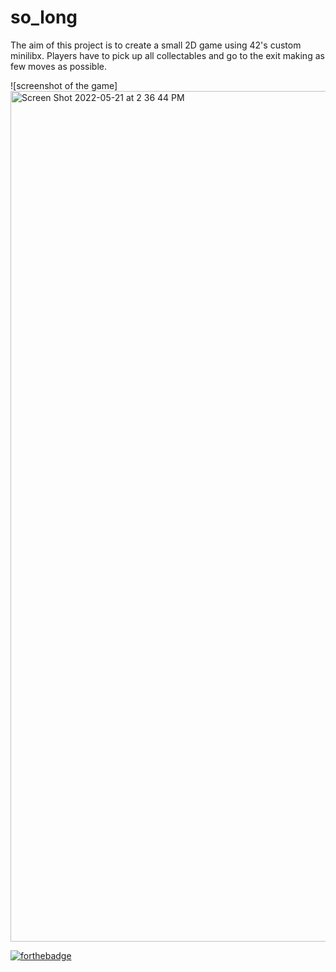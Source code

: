 # so_long

The aim of this project is to create a small 2D game using 42's custom minilibx. Players have to pick up all collectables and go to the exit making as few moves as possible.

![screenshot of the game]<img width="1361" alt="Screen Shot 2022-05-21 at 2 36 44 PM" src="https://user-images.githubusercontent.com/105823790/169651799-aaf63fb8-e389-4c1a-9041-588b2d35f030.png">

[![forthebadge](https://forthebadge.com/images/badges/made-with-c.svg)](https://forthebadge.com)
